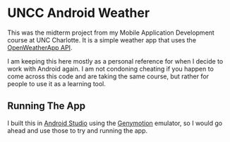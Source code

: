 # UNCC Android Weather

This was the midterm project from my Mobile Application Development course at UNC Charlotte. It is a simple weather app that uses the [OpenWeatherApp API](http://openweathermap.org/api).

I am keeping this here mostly as a personal reference for when I decide to work with Android again. I am not condoning cheating if you happen to come across this code and are taking the same course, but rather for people to use it as a learning tool.

## Running The App

I built this in [Android Studio](https://developer.android.com/studio/index.html) using the [Genymotion](https://www.genymotion.com/) emulator, so I would go ahead and use those to try and running the app.
